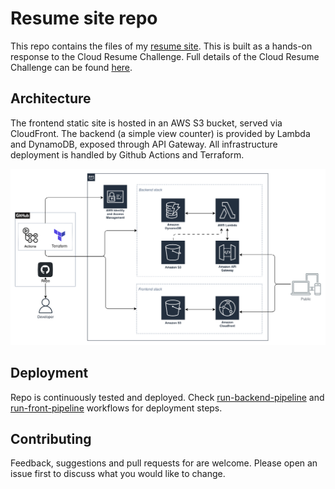 # Resume site repo

This repo contains the files of my [resume site](https://resume.kgmy.at). This is built as a hands-on response to the Cloud Resume Challenge. Full details of the Cloud Resume Challenge can be found [here](https://cloudresumechallenge.dev/).


## Architecture

The frontend static site is hosted in an AWS S3 bucket, served via CloudFront. The backend (a simple view counter) is provided by Lambda and DynamoDB, exposed through API Gateway. All infrastructure deployment is handled by Github Actions and Terraform.

![Architecture overview diagram of the serverless resume site on AWS](docs/images/CRC_Architecture.png)

## Deployment

Repo is continuously tested and deployed. Check [run-backend-pipeline](.github/workflows/run-backend-pipeline.yml) and [run-front-pipeline](.github/workflows/run-frontend-pipeline.yml) workflows for deployment steps.


## Contributing

Feedback, suggestions and pull requests for are welcome. Please open an issue first to discuss what you would like to change.